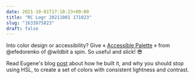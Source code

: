 ```yaml
---
date: 2021-10-01T17:10:23+09:00
title: "RC Logr 20211001 171023"
slug: "1633075823"
draft: false
---
```


Into color design or accessibility? Give « [Accessible Palette](https://accessiblepalette.com/) » from @efedorenko of @wildbit a spin. So useful and slick! 😎

Read Eugene's blog [post](https://wildbit.com/blog/2021/09/16/accessible-palette-stop-using-hsl-for-color-systems) about how he built it, and why you should stop using HSL, to create a set of colors with consistent lightness and contrast. 
